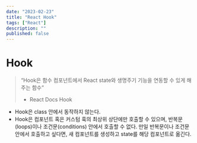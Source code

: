 ```yaml
---
date: "2023-02-23"
title: "React Hook"
tags: ["React"]
description: ""
published: false
---
```


# Hook

> “Hook은 함수 컴포넌트에서 React state와 생명주기 기능을 연동할 수 있게 해주는 함수”
>
> - React Docs Hook

- Hook은 class 안에서 동작하지 않는다.
- Hook은 컴포넌트 혹은 커스텀 훅의 최상위 상단에만 호출할 수 있으며, 반복문(loops)이나 조건문(conditions) 안에서 호출할 수 없다.
  만일 반복문이나 조건문 안에서 호출하고 싶다면, 새 컴포넌트를 생성하고 state를 해당 컴포넌트로 옮긴다.
